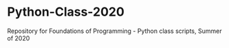 # Python-Class-2020
Repository for Foundations of Programming - Python class scripts, Summer of 2020

